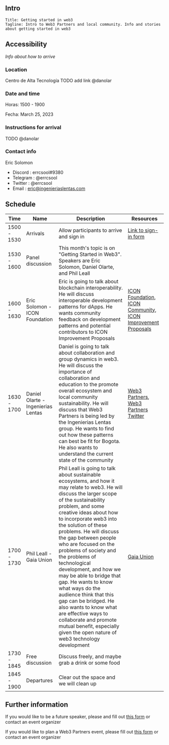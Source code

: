 ## Intro

```
Title: Getting started in web3
Tagline: Intro to Web3 Partners and local community. Info and stories about getting started in web3
```

## Accessibility

*Info about how to arrive*

### Location

Centro de Alta Tecnología
TODO add link @danolar

### Date and time

Horas: 1500 - 1900

Fecha: March 25, 2023

### Instructions for arrival

TODO @danolar

### Contact info

Eric Solomon
- Discord : errcsool#9380
- Telegram : @errcsool
- Twitter : @errcsool
- Email : eric@ingenieriaslentas.com

## Schedule

| Time         | Name      | Description      | Resources          |
|--------------|-----------|------------------|--------------------|
| 1500 - 1530  | Arrivals  | Allow participants to arrive and sign in | [Link to sign-in form]() |
| 1530 - 1600| Panel discussion| This month's topic is on "Getting Started in Web3". Speakers are Eric Solomon, Daniel Olarte, and Phil Leall | |
| 1600 - 1630 | Eric Solomon - ICON Foundation | Eric is going to talk about blockchain interoperability. He will discuss interoperable development patterns for dApps. He wants community feedback on development patterns and potential contributors to ICON Improvement Proposals | [ICON Foundation](https://icon.foundation), [ICON Community](https://icon.community), [ICON Improvement Proposals](https://github.com/icon-project/iips) |
| 1630 - 1700 | Daniel Olarte - Ingenierias Lentas  | Daniel is going to talk about collaboration and group dynamics in web3. He will discuss the importance of collaboration and education to the promote overall ecosystem and local community sustainability. He will discuss that Web3 Partners is being led by the Ingenierias Lentas group. He wants to find out how these patterns can best be fit for Bogota. He also wants to understand the current state of the community | [Web3 Partners](https://web3partners.community), [Web3 Partners Twitter](https://twitter.com/web3partners_) |
| 1700 - 1730 |  Phil Leall - Gaia Union | Phil Leall is going to talk about sustainable ecosystems, and how it may relate to web3. He will discuss the larger scope of the sustainability problem, and some creative ideas about how to incorporate web3 into the solution of these problems. He will discuss the gap between people who are focused on the problems of society and the problems of technological development, and how we may be able to bridge that gap. He wants to know what ways do the audience think that this gap can be bridged. He also wants to know what are effective ways to collaborate and promote mutual benefit, especially given the open nature of web3 technology development | [Gaia Union](https://gaia-union.com/) |
| 1730 - 1845 | Free discussion | Discuss freely, and maybe grab a drink or some food | |
| 1845 - 1900 | Departures | Clear out the space and we will clean up | |

## Further information

If you would like to be a future speaker, please and fill out [this form](https://forms.gle/fKKngqNhiM9rzE3g9) or contact an event organizer

If you would like to plan a Web3 Partners event, please fill out [this form](https://forms.gle/Pi8sQGzBc5d1wwqJA) or contact an event organizer